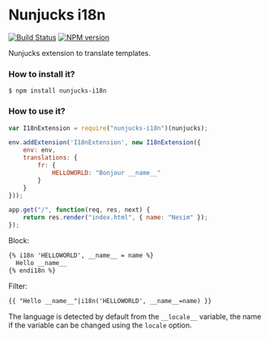 # Nunjucks i18n

[![Build Status](https://travis-ci.org/SamyPesse/nunjucks-i18n.png?branch=master)](https://travis-ci.org/SamyPesse/nunjucks-i18n)
[![NPM version](https://badge.fury.io/js/nunjucks-i18n.svg)](http://badge.fury.io/js/nunjucks-i18n)

Nunjucks extension to translate templates.

### How to install it?

```
$ npm install nunjucks-i18n
```

### How to use it?

```js
var I18nExtension = require("nunjucks-i18n")(nunjucks);

env.addExtension('I18nExtension', new I18nExtension({
	env: env,
	translations: {
		fr: {
			HELLOWORLD: "Bonjour __name__"
		}
	}
}));
```

```js
app.get("/", function(req, res, next) {
    return res.render("index.html", { name: "Nesim" });
});
```

Block:

```html
{% i18n 'HELLOWORLD', __name__ = name %}
  Hello __name__
{% endi18n %}
```

Filter:

```html
{{ "Hello __name__"|i18n('HELLOWORLD', __name__=name) }}
```

The language is detected by default from the `__locale__` variable, the name if the variable can be changed using the `locale` option.
